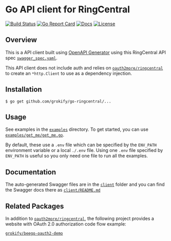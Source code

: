 # Go API client for RingCentral

[![Build Status][build-status-svg]][build-status-link]
[![Go Report Card][goreport-svg]][goreport-link]
[![Docs][docs-godoc-svg]][docs-godoc-link]
[![License][license-svg]][license-link]

 [build-status-svg]: https://api.travis-ci.org/grokify/go-ringcentral.svg?branch=master
 [build-status-link]: https://travis-ci.org/grokify/go-ringcentral
 [goreport-svg]: https://goreportcard.com/badge/github.com/grokify/go-ringcentral
 [goreport-link]: https://goreportcard.com/report/github.com/grokify/go-ringcentral
 [docs-godoc-svg]: https://img.shields.io/badge/docs-godoc-blue.svg
 [docs-godoc-link]: https://godoc.org/github.com/grokify/go-ringcentral
 [license-svg]: https://img.shields.io/badge/license-MIT-blue.svg
 [license-link]: https://github.com/grokify/go-ringcentral/blob/master/LICENSE

## Overview

This is a API client built using [OpenAPI Generator](https://github.com/OpenAPITools/openapi-generator) using this RingCentral API spec [`swagger_spec.yaml`](codegen/swagger_spec.yaml).

This API client does not include auth and relies on [`oauth2more/ringcentral`](https://github.com/grokify/oauth2more/tree/master/ringcentral) to create an `*http.Client` to use as a dependency injection.

## Installation

`$ go get github.com/grokify/go-ringcentral/...`

## Usage

See examples in the [`examples`](examples) directory. To get started, you can use [`examples/get_me/get_me.go`](examples/get_me/get_me.go).

By default, these use a `.env` file which can be specified by the `ENV_PATH` environment variable or a local `./.env` file. Using one `.env` file specified by `ENV_PATH` is useful so you only need one file to run all the examples.

## Documentation

The auto-generated Swagger files are in the [`client`](client) folder and you can find the Swagger docs there as [`client/README.md`](client/README.md)

## Related Packages

In addition to [`oauth2more/ringcentral`](https://github.com/grokify/oauth2more/tree/master/ringcentral), the following project provides a website with OAuth 2.0 authorization code flow example:

[`grokify/beego-oauth2-demo`](https://github.com/grokify/beego-oauth2-demo)